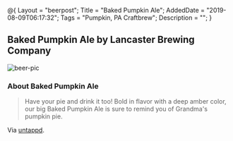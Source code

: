 @{
 Layout = "beerpost";
 Title = "Baked Pumpkin Ale";
 AddedDate = "2019-08-09T06:17:32";
 Tags = "Pumpkin, PA Craftbrew";
 Description = "";
 }
 

## Baked Pumpkin Ale by Lancaster Brewing Company

![beer-pic]

### About Baked Pumpkin Ale

> Have your pie and drink it too! Bold in flavor with a deep amber color, our big Baked Pumpkin Ale is sure to remind you of Grandma's pumpkin pie.

Via [untappd][untappd-url].

[untappd-url]: <https://untappd.com//b/lancaster-brewing-company-baked-pumpkin-ale/435413>
[beer-pic]: https://jasonpowley.com/assets/img/2019-08-09-baked-pumpkin-ale.jpeg "Baked Pumpkin Ale by Lancaster Brewing Company"

